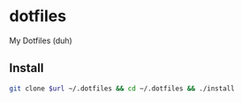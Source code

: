 # dotfiles
My Dotfiles (duh)

## Install
```sh
git clone $url ~/.dotfiles && cd ~/.dotfiles && ./install
```
